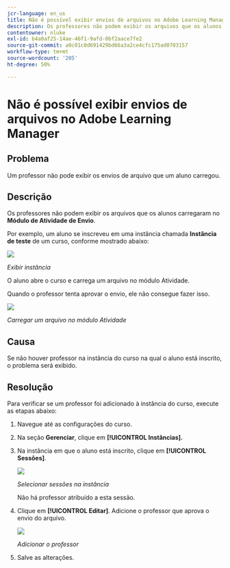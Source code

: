 ```yaml
---
jcr-language: en_us
title: Não é possível exibir envios de arquivos no Adobe Learning Manager
description: Os professores não podem exibir os arquivos que os alunos carregaram no Módulo de Atividade de Envio.
contentowner: nluke
exl-id: b4a0af25-14ae-46f1-9afd-0bf2aace7fe2
source-git-commit: a0c01c0d691429bd66a3a2ce4cfc175ad0703157
workflow-type: tm+mt
source-wordcount: '205'
ht-degree: 50%

---
```


# Não é possível exibir envios de arquivos no Adobe Learning Manager

## Problema

Um professor não pode exibir os envios de arquivo que um aluno carregou.

## Descrição

Os professores não podem exibir os arquivos que os alunos carregaram no **Módulo de Atividade de Envio**.

Por exemplo, um aluno se inscreveu em uma instância chamada **Instância de teste** de um curso, conforme mostrado abaixo:

![](assets/test-instance.png)

*Exibir instância*

O aluno abre o curso e carrega um arquivo no módulo Atividade.

Quando o professor tenta aprovar o envio, ele não consegue fazer isso.

![](assets/activity.png)

*Carregar um arquivo no módulo Atividade*

## Causa

Se não houver professor na instância do curso na qual o aluno está inscrito, o problema será exibido.

## Resolução

Para verificar se um professor foi adicionado à instância do curso, execute as etapas abaixo:

1. Navegue até as configurações do curso.
1. Na seção **Gerenciar**, clique em **[!UICONTROL Instâncias].**
1. Na instância em que o aluno está inscrito, clique em **[!UICONTROL Sessões]**.

   ![](assets/check-instructor.png)

   *Selecionar sessões na instância*

   Não há professor atribuído a esta sessão.

1. Clique em **[!UICONTROL Editar]**. Adicione o professor que aprova o envio do arquivo.

   ![](assets/assign-instructor.png)

   *Adicionar o professor*
1. Salve as alterações.
